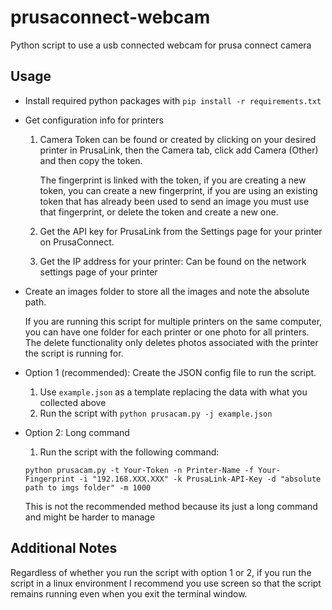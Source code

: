 # prusaconnect-webcam
Python script to use a usb connected webcam for prusa connect camera

## Usage
- Install required python packages with `pip install -r requirements.txt`

- Get configuration info for printers

    1. Camera Token can be found or created by clicking on your desired printer in PrusaLink, then the Camera tab, click add Camera (Other) and then copy the token.
        
        The fingerprint is linked with the token, if you are creating a new token, you can create a new fingerprint, if you are using an existing token that has already been used to send an image you must use that fingerprint, or delete the token and create a new one. 

    2. Get the API key for PrusaLink from the Settings page for your printer on PrusaConnect.
    3. Get the IP address for your printer: Can be found on the network settings page of your printer
- Create an images folder to store all the images and note the absolute path. 

    If you are running this script for multiple printers on the same computer, you can have one folder for each printer or one photo for all printers. The delete functionality only deletes photos associated with the printer the script is running for. 

- Option 1 (recommended): Create the JSON config file to run the script. 
    
    1. Use `example.json` as a template replacing the data with what you collected above
    2. Run the script with `python prusacam.py -j example.json`

- Option 2: Long command
    1. Run the script with the following command:
    
     ```
     python prusacam.py -t Your-Token -n Printer-Name -f Your-Fingerprint -i "192.168.XXX.XXX" -k PrusaLink-API-Key -d "absolute path to imgs folder" -m 1000
     ```

    This is not the recommended method because its just a long command and might be harder to manage

## Additional Notes
Regardless of whether you run the script with option 1 or 2, if you run the script in a linux environment I recommend you use screen so that the script remains running even when you exit the terminal window. 
    
